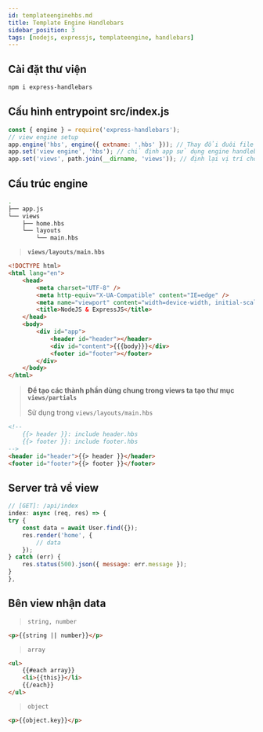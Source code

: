 ```yaml
---
id: templateenginehbs.md
title: Template Engine Handlebars
sidebar_position: 3
tags: [nodejs, expressjs, templateengine, handlebars]
---
```


## Cài đặt thư viện

```bash
npm i express-handlebars
```

## Cấu hình entrypoint src/index.js

```js
const { engine } = require('express-handlebars');
// view engine setup
app.engine('hbs', engine({ extname: '.hbs' })); // Thay đổi đuôi file engine
app.set('view engine', 'hbs'); // chỉ định app sử dụng engine handlebars
app.set('views', path.join(__dirname, 'views')); // định lại vị trí cho thư mục views
```

## Cấu trúc engine

```bash
.
├── app.js
└── views
    ├── home.hbs
    └── layouts
        └── main.hbs
```

> **`views/layouts/main.hbs`**

```html
<!DOCTYPE html>
<html lang="en">
    <head>
        <meta charset="UTF-8" />
        <meta http-equiv="X-UA-Compatible" content="IE=edge" />
        <meta name="viewport" content="width=device-width, initial-scale=1.0" />
        <title>NodeJS & ExpressJS</title>
    </head>
    <body>
        <div id="app">
            <header id="header"></header>
            <div id="content">{{{body}}}</div>
            <footer id="footer"></footer>
        </div>
    </body>
</html>
```

> **Để tạo các thành phần dùng chung trong views ta tạo thư mục `views/partials`**
>
> Sử dụng trong `views/layouts/main.hbs`

```html
<!--
    {{> header }}: include header.hbs
    {{> footer }}: include footer.hbs
-->
<header id="header">{{> header }}</header>
<footer id="footer">{{> footer }}</footer>
```

## Server trả về view

```js
// [GET]: /api/index
index: async (req, res) => {
try {
    const data = await User.find({});
    res.render('home', {
        // data
    });
} catch (err) {
    res.status(500).json({ message: err.message });
}
},

```

## Bên view nhận data

> `string, number`

```html
<p>{{string || number}}</p>
```

> `array`

```html
<ul>
    {{#each array}}
    <li>{{this}}</li>
    {{/each}}
</ul>
```

> `object`

```html
<p>{{object.key}}</p>
```
